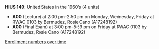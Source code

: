 **HIUS 149**: United States in the 1960's (4 units)

- **A00** (Lecture) at 2:00 pm–2:50 pm on Monday, Wednesday, Friday at RWAC 0103 by Bermudez, Rosie Cano (A17248192)
- **A00** (Final Exam) at 3:00 pm–5:59 pm on Friday at RWAC 0103 by Bermudez, Rosie Cano (A17248192)

[Enrollment numbers over time](./HIUS149.tsv)
